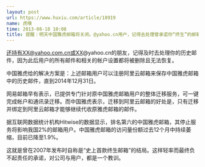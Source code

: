 ```yaml
---
layout: post
url: https://www.huxiu.com/article/18919
name: 虎嗅
time: 2013-08-18 10:08
title: 提醒：明天中国雅虎邮箱将关闭。@yahoo.cn用户，记得去处理曾承诺你“终生”的邮箱！
---
```

还持有XX@yahoo.com.cn或XX@yahoo.cn的朋友，记得及时去处理你的历史邮件，因为此后用户的所有邮件和相关的帐户设置都将被删除且无法恢复。

中国雅虎给的解决方案是：上述邮箱用户可以注册阿里云邮箱来保存中国雅虎邮箱中的历史邮件，直到2014年12月31日。

网易邮箱早有表示，已提供专门针对原中国雅虎邮箱用户的整体迁移服务，可一键完成帐户和通讯录迁移。而中国雅虎表示，迁移到阿里云邮箱的好处是，只有迁移并绑定到阿里云邮箱才能够继续代收原雅虎邮箱的邮件。

据互联网数据统计机构Hitwise的数据显示，排名第六的中国雅虎邮箱，其停止服务将影响我国2%的邮箱用户。中国雅虎邮箱的访问量份额过去12个月中持续萎缩，目前已降至1.9%。

这就是曾在2007年发布时自称是“史上首款终生邮箱”的结局。这样轻率而最终负不起责任的承诺，对公司与用户，都是一个教训。

